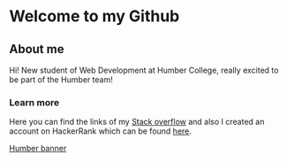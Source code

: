 # Welcome to my Github

## About me
Hi! New student of Web Development at Humber College, really excited to be part of the Humber team!

### Learn more
Here you can find the links of my [Stack overflow](https://stackoverflow.com/users/23215712/breno-souza) and also I created an account on HackerRank which can be found [here](https://www.hackerrank.com/profile/bjgstd).

[Humber banner](https://humber.ca/brand/sites/default/files/logos/Primary_Logo/Humber_Logo_Black.png)

